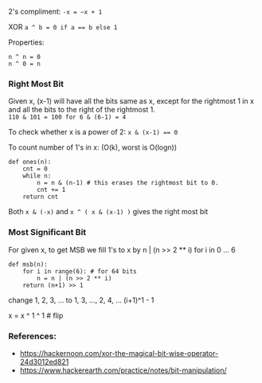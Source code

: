 
2's compliment:
```-x = ~x + 1```

XOR
```a ^ b = 0 if a == b else 1 ```

Properties:
```
n ^ n = 0
n ^ 0 = n
```

### Right Most Bit
Given x, (x-1) will have all the bits same as x, except for the rightmost 1 in x 
and all the bits to the right of the rightmost 1.  
```110 & 101 = 100 for 6 & (6-1) = 4```

To check whether x is a power of 2:
```x & (x-1) == 0```

To count number of 1's in x: (O(k), worst is O(logn))
```
def ones(n):
    cnt = 0
    while n:
        n = n & (n-1) # this erases the rightmost bit to 0.
        cnt += 1
    return cnt
```
Both ```x & (-x)``` and ```x ^ ( x & (x-1) )``` gives the right most bit

### Most Significant Bit
For given x, to get MSB we fill 1's to x by n | (n >> 2 ** i) for i in 0 ... 6
```
def msb(n):
    for i in range(6): # for 64 bits
        n = n | (n >> 2 ** i)
    return (n+1) >> 1
```

change 1, 2, 3, ... to 1, 3, ..., 2, 4, ...
(i+1)^1 - 1


x = x ^ 1 ^ 1  # flip


### References:
- https://hackernoon.com/xor-the-magical-bit-wise-operator-24d3012ed821
- https://www.hackerearth.com/practice/notes/bit-manipulation/
